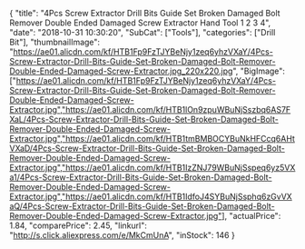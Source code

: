 {
	"title": "4Pcs Screw Extractor Drill Bits Guide Set Broken Damaged Bolt Remover Double Ended Damaged Screw Extractor Hand Tool 1  2  3  4",
	"date": "2018-10-31 10:30:20",
	"SubCat": ["Tools"],
	"categories": ["Drill Bit"],
	"thumbnailImage": "https://ae01.alicdn.com/kf/HTB1Fp9FzTJYBeNjy1zeq6yhzVXaY/4Pcs-Screw-Extractor-Drill-Bits-Guide-Set-Broken-Damaged-Bolt-Remover-Double-Ended-Damaged-Screw-Extractor.jpg_220x220.jpg",
	"BigImage": ["https://ae01.alicdn.com/kf/HTB1Fp9FzTJYBeNjy1zeq6yhzVXaY/4Pcs-Screw-Extractor-Drill-Bits-Guide-Set-Broken-Damaged-Bolt-Remover-Double-Ended-Damaged-Screw-Extractor.jpg","https://ae01.alicdn.com/kf/HTB1lOn9zpuWBuNjSszbq6AS7FXaL/4Pcs-Screw-Extractor-Drill-Bits-Guide-Set-Broken-Damaged-Bolt-Remover-Double-Ended-Damaged-Screw-Extractor.jpg","https://ae01.alicdn.com/kf/HTB1tmBMBOCYBuNkHFCcq6AHtVXaD/4Pcs-Screw-Extractor-Drill-Bits-Guide-Set-Broken-Damaged-Bolt-Remover-Double-Ended-Damaged-Screw-Extractor.jpg","https://ae01.alicdn.com/kf/HTB1IzZNJ79WBuNjSspeq6yz5VXa1/4Pcs-Screw-Extractor-Drill-Bits-Guide-Set-Broken-Damaged-Bolt-Remover-Double-Ended-Damaged-Screw-Extractor.jpg","https://ae01.alicdn.com/kf/HTB1IdfoJ4SYBuNjSsphq6zGvVXaQ/4Pcs-Screw-Extractor-Drill-Bits-Guide-Set-Broken-Damaged-Bolt-Remover-Double-Ended-Damaged-Screw-Extractor.jpg"],
	"actualPrice": 1.84,
	"comparePrice": 2.45,
	"linkurl": "http://s.click.aliexpress.com/e/MkCmUnA",
	"inStock": 146
}
